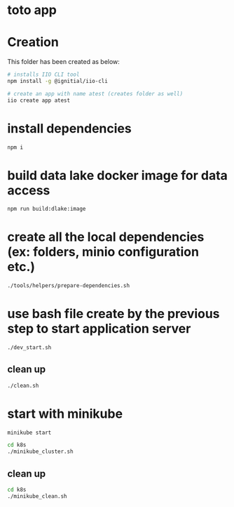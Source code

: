 # toto app

# Creation

This folder has been created as below:

```bash
# installs IIO CLI tool
npm install -g @ignitial/iio-cli

# create an app with name atest (creates folder as well)
iio create app atest
```

# install dependencies

```bash
npm i
```

# build data lake docker image for data access

```bash
npm run build:dlake:image
```

# create all the local dependencies (ex: folders, minio configuration etc.)

```bash
./tools/helpers/prepare-dependencies.sh
```

# use bash file create by the previous step to start application server

```bash
./dev_start.sh
```

## clean up

```bash
./clean.sh
```

# start with minikube

```bash
minikube start

cd k8s
./minikube_cluster.sh
```

## clean up

```bash
cd k8s
./minikube_clean.sh
```
